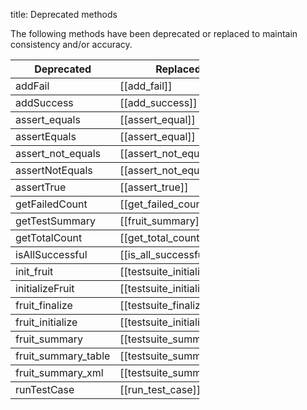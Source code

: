 title: Deprecated methods

The following methods have been deprecated or replaced to maintain consistency and/or accuracy.

<table style="width:60%", rules="rows">
<tr><th>Deprecated</th><th>Replaced by</th></tr>
<tr><td>addFail</td><td>[[add_fail]]</td></tr>
<tr><td>addSuccess</td><td>[[add_success]]</td></tr>
<tr><td>assert_equals</td><td>[[assert_equal]]</td></tr>
<tr><td>assertEquals</td><td>[[assert_equal]]</td></tr>
<tr><td>assert_not_equals</td><td>[[assert_not_equal]]</td></tr>
<tr><td>assertNotEquals</td><td>[[assert_not_equal]]</td></tr>
<tr><td>assertTrue</td><td>[[assert_true]]</td></tr>
<tr><td>getFailedCount</td><td>[[get_failed_count]]</td></tr>
<tr><td>getTestSummary</td><td>[[fruit_summary]]</td></tr>
<tr><td>getTotalCount</td><td>[[get_total_count]]</td></tr>
<tr><td>isAllSuccessful</td><td>[[is_all_successful]]</td></tr>
<tr><td>init_fruit</td><td>[[testsuite_initialize]]</td></tr>
<tr><td>initializeFruit</td><td>[[testsuite_initialize]]</td></tr>
<tr><td>fruit_finalize</td><td>[[testsuite_finalize]]</td></tr>
<tr><td>fruit_initialize</td><td>[[testsuite_initialize]]</td></tr>
<tr><td>fruit_summary</td><td>[[testsuite_summary]]</td></tr>
<tr><td>fruit_summary_table</td><td>[[testsuite_summary_table]]</td></tr>
<tr><td>fruit_summary_xml</td><td>[[testsuite_summary_xml]]</td></tr>
<tr><td>runTestCase</td><td>[[run_test_case]]</td></tr>
</table>  

